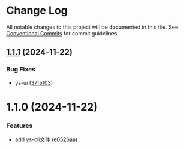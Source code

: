 # Change Log

All notable changes to this project will be documented in this file.
See [Conventional Commits](https://conventionalcommits.org) for commit guidelines.

## [1.1.1](https://github.com/skillstar/ys-libs/compare/@wildys1/cli@1.1.0...@wildys1/cli@1.1.1) (2024-11-22)


### Bug Fixes

* ys-ui ([37f5f03](https://github.com/skillstar/ys-libs/commit/37f5f0367162072497e30794927d2152332b29c2))





# 1.1.0 (2024-11-22)


### Features

* add ys-cli文件 ([e0526aa](https://github.com/skillstar/ys-libs/commit/e0526aa048292c30ef5ea61369ed4c9c3e6fe0db))
